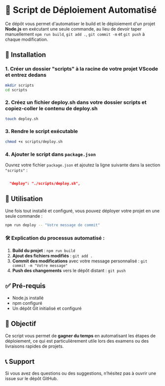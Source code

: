 # 🚀 Script de Déploiement Automatisé

Ce dépôt vous permet d'automatiser le build et le déploiement d'un projet **Node.js** en exécutant une seule commande, au lieu de devoir taper manuellement `npm run build`, `git add .`, `git commit -m` et `git push` à chaque modification.

## 📌 Installation


### 1. Créer un dossier "scripts" **à la racine de votre projet VScode** et entrez dedans

```bash
mkdir scripts
cd scripts
```

### 2. Créez un fichier deploy.sh dans votre dossier scripts et copiez-coller le contenu de deploy.sh

```bash
touch deploy.sh
```

### 3. Rendre le script exécutable

```bash
chmod +x scripts/deploy.sh
```

### 4. Ajouter le script dans `package.json`

Ouvrez votre fichier `package.json` et ajoutez la ligne suivante dans la section `"scripts"` :

```json

  "deploy": "./scripts/deploy.sh",
```

## 🚀 Utilisation

Une fois tout installé et configuré, vous pouvez déployer votre projet en une seule commande :

```bash
npm run deploy -- "Votre message de commit"
```

### 🛠 Explication du processus automatisé :

1. **Build du projet** : `npm run build`
2. **Ajout des fichiers modifiés** : `git add .`
3. **Commit des modifications** avec votre message personnalisé : `git commit -m "Votre message"`
4. **Push des changements** vers le dépôt distant : `git push`

## ✅ Pré-requis

- Node.js installé
- npm configuré
- Un dépôt Git initialisé et configuré

## 🎯 Objectif

Ce script vous permet de **gagner du temps** en automatisant les étapes de déploiement, ce qui est particulièrement utile lors des examens ou des livraisons rapides de projets.

## 📞 Support

Si vous avez des questions ou des suggestions, n’hésitez pas à ouvrir une issue sur le dépôt GitHub.

